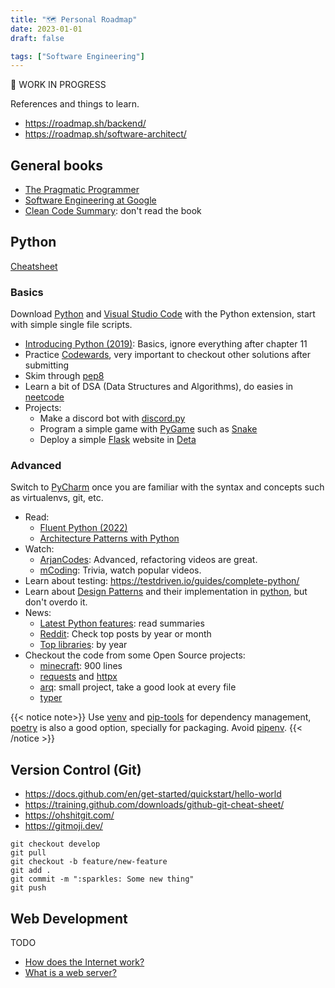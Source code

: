 ```yaml
---
title: "🗺️ Personal Roadmap"
date: 2023-01-01
draft: false

tags: ["Software Engineering"]
---
```


🚧 WORK IN PROGRESS

References and things to learn.

<!--more-->

- https://roadmap.sh/backend/
- https://roadmap.sh/software-architect/

## General books

- [The Pragmatic Programmer](https://pragprog.com/titles/tpp20/the-pragmatic-programmer-20th-anniversary-edition/)
- [Software Engineering at Google](https://abseil.io/resources/swe-book)
- [Clean Code Summary](https://gist.github.com/wojteklu/73c6914cc446146b8b533c0988cf8d29): don't read the book

## Python

[Cheatsheet](https://gto76.github.io/python-cheatsheet/)

### Basics

Download [Python](https://www.python.org/downloads/) and [Visual Studio Code](https://code.visualstudio.com/) with the Python extension,
start with simple single file scripts.

- [Introducing Python (2019)](https://www.oreilly.com/library/view/introducing-python-2nd/9781492051374/): Basics, ignore everything after chapter 11
- Practice [Codewards](codewars.com/), very important to checkout other solutions after submitting
- Skim through [pep8](https://peps.python.org/pep-0008/)
- Learn a bit of DSA (Data Structures and Algorithms), do easies in [neetcode](https://neetcode.io/roadmap)
- Projects:
  - Make a discord bot with [discord.py](https://discordpy.readthedocs.io/)
  - Program a simple game with [PyGame](https://www.pygame.org/docs/) such as [Snake](https://www.geeksforgeeks.org/snake-game-in-python-using-pygame-module/)
  - Deploy a simple [Flask](https://flask.palletsprojects.com/en/2.2.x/) website in [Deta](https://www.deta.sh/)

### Advanced

Switch to [PyCharm](https://www.jetbrains.com/pycharm/) once you are familiar with the syntax and concepts such as virtualenvs, git, etc.

- Read:
  - [Fluent Python (2022)](https://www.oreilly.com/library/view/fluent-python-2nd/9781492056348/)
  - [Architecture Patterns with Python](https://www.cosmicpython.com/book/preface.html)
- Watch:
  - [ArjanCodes](https://www.youtube.com/@ArjanCodes/videos): Advanced, refactoring videos are great.
  - [mCoding](https://www.youtube.com/channel/UCaiL2GDNpLYH6Wokkk1VNcg): Trivia, watch popular videos.
- Learn about testing: https://testdriven.io/guides/complete-python/
- Learn about [Design Patterns](https://refactoring.guru/design-patterns) and their implementation in [python](https://github.com/faif/python-patterns), but don't overdo it.
- News:
  - [Latest Python features](https://docs.python.org/3/whatsnew/index.html): read summaries
  - [Reddit](https://www.reddit.com/r/Python/top/?t=month): Check top posts by year or month
  - [Top libraries](https://tryolabs.com/blog/2022/12/26/top-python-libraries-2022): by year
- Checkout the code from some Open Source projects:
  - [minecraft](https://github.com/fogleman/Minecraft): 900 lines
  - [requests](https://github.com/psf/requests) and [httpx](https://github.com/encode/httpx)
  - [arq](https://github.com/samuelcolvin/arq): small project, take a good look at every file
  - [typer](https://github.com/tiangolo/typer)

{{< notice note>}}
Use [venv](https://docs.python.org/3/library/venv.html) and [pip-tools](https://github.com/jazzband/pip-tools) for dependency management,
[poetry](https://python-poetry.org/) is also a good option, specially for packaging.
Avoid [pipenv](https://github.com/pypa/pipenv).
{{< /notice >}}

## Version Control (Git)

- https://docs.github.com/en/get-started/quickstart/hello-world
- https://training.github.com/downloads/github-git-cheat-sheet/
- https://ohshitgit.com/
- https://gitmoji.dev/

```
git checkout develop
git pull
git checkout -b feature/new-feature
git add .
git commit -m ":sparkles: Some new thing"
git push
```

## Web Development

TODO

- [How does the Internet work?](https://developer.mozilla.org/en-US/docs/Learn/Common_questions/How_does_the_Internet_work)
- [What is a web server?](https://developer.mozilla.org/en-US/docs/Learn/Common_questions/What_is_a_web_server)
